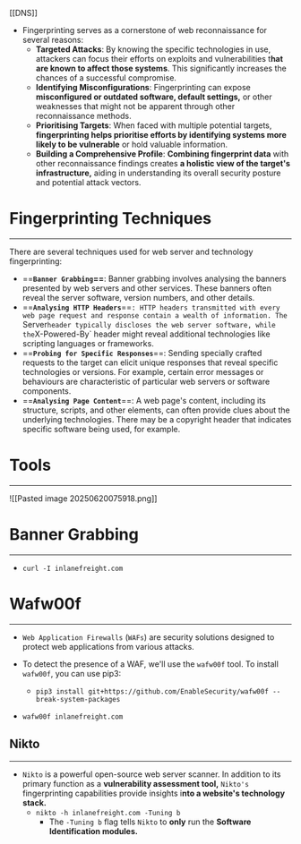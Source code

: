 [[DNS]]
- Fingerprinting serves as a cornerstone of web reconnaissance for several reasons:
	- **Targeted Attacks**: By knowing the specific technologies in use, attackers can focus their efforts on exploits and vulnerabilities t**hat are known to affect those systems**. This significantly increases the chances of a successful compromise.
	- **Identifying Misconfigurations**: Fingerprinting can expose **misconfigured or outdated software, default settings,** or other weaknesses that might not be apparent through other reconnaissance methods.
	-  **Prioritising Targets**: When faced with multiple potential targets, **fingerprinting helps prioritise efforts by identifying systems more likely to be vulnerable** or hold valuable information.
	- **Building a Comprehensive Profile**: **Combining fingerprint data** with other reconnaissance findings creates **a holistic view of the target's infrastructure,** aiding in understanding its overall security posture and potential attack vectors.

# Fingerprinting Techniques
---
There are several techniques used for web server and technology fingerprinting:

- ==**`Banner Grabbing`==**: Banner grabbing involves analysing the banners presented by web servers and other services. These banners often reveal the server software, version numbers, and other details.
- ==**`Analysing HTTP Headers`**==`: HTTP headers transmitted with every web page request and response contain a wealth of information. The `Server` header typically discloses the web server software, while the `X-Powered-By` header might reveal additional technologies like scripting languages or frameworks.
- ==**`Probing for Specific Responses`**==: Sending specially crafted requests to the target can elicit unique responses that reveal specific technologies or versions. For example, certain error messages or behaviours are characteristic of particular web servers or software components.
- ==**`Analysing Page Content`**==: A web page's content, including its structure, scripts, and other elements, can often provide clues about the underlying technologies. There may be a copyright header that indicates specific software being used, for example.

# Tools
---
![[Pasted image 20250620075918.png]]
# Banner Grabbing
---
- `curl -I inlanefreight.com`

# Wafw00f
---
- `Web Application Firewalls` (`WAFs`) are security solutions designed to protect web applications from various attacks.
- To detect the presence of a WAF, we'll use the `wafw00f` tool. To install `wafw00f`, you can use pip3:
	- `pip3 install git+https://github.com/EnableSecurity/wafw00f --break-system-packages`

- `wafw00f inlanefreight.com`

## Nikto
---
- `Nikto` is a powerful open-source web server scanner. In addition to its primary function as a **vulnerability assessment tool,** `Nikto's` fingerprinting capabilities provide insights i**nto a website's technology stack.**
	- `nikto -h inlanefreight.com -Tuning b`
		- The `-Tuning b` flag tells `Nikto` to **only** run the **Software Identification modules.**